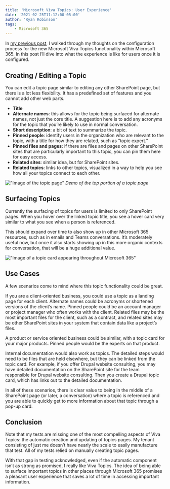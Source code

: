 ```yaml
---
title: 'Microsoft Viva Topics: User Experience'
date: '2021-02-25T11:12:00-05:00'
author: 'Ryan Robinson'
tags:
    - Microsoft 365
---
```


In [my previous post](/posts/2021/viva-topics-configuration/), I walked through my thoughts on the configuration process for the new Microsoft Viva Topics functionality within Microsoft 365. In this post I’ll dive into what the experience is like for users once it is configured.

## Creating / Editing a Topic

You can edit a topic page similar to editing any other SharePoint page, but there is a lot less flexibility. It has a predefined set of features and you cannot add other web parts.

- **Title**
- **Alternate names**: this allows for the topic being surfaced for alternate names, not just the core title. A suggestion here is to add any acronyms for the topic that you’re likely to use in normal conversation.
- **Short description**: a bit of text to summarize the topic.
- **Pinned people**: identify users in the organization who are relevant to the topic, with a title for how they are related, such as “topic expert.”
- **Pinned files and pages**: if there are files and pages on other SharePoint sites that are particularly important to this topic, you can pin them here for easy access.
- **Related sites**: similar idea, but for SharePoint sites.
- **Related topics**: links to other topics, visualized in a way to help you see how all your topics connect to each other.

!["Image of the topic page"](/assets/img/2021/02/topic-page.png)
_Demo of the top portion of a topic page_

## Surfacing Topics

Currently the surfacing of topics for users is limited to only SharePoint pages. When you hover over the linked topic title, you see a hover card very similar to what you see when a person is referenced.

This should expand over time to also show up in other Microsoft 365 resources, such as in emails and Teams conversations. It’s moderately useful now, but once it also starts showing up in this more organic contexts for conversation, that will be a huge additional value.

!["Image of a topic card appearing throughout Microsoft 365"](/assets/img/2021/02/topic-card.png)

## Use Cases

A few scenarios come to mind where this topic functionality could be great.

If you are a client-oriented business, you could use a topic as a landing page for each client. Alternate names could be acronyms or shortened versions of the client’s name. Pinned people could be an account manager or project manager who often works with the client. Related files may be the most important files for the client, such as a contract, and related sites may be other SharePoint sites in your system that contain data like a project’s files.

A product or service oriented business could be similar, with a topic card for your major products. Pinned people would be the experts on that product.

Internal documentation would also work as topics. The detailed steps would need to be files that are held elsewhere, but they can be linked from the topic card. For example, if you offer Drupal website consulting, you may have detailed documentation on the SharePoint site for the team responsible for Drupal website consulting. Then you create a Drupal topic card, which has links out to the detailed documentation.

In all of these scenarios, there is clear value to being in the middle of a SharePoint page (or later, a conversation) where a topic is referenced and you are able to quickly get to more information about that topic through a pop-up card.

## Conclusion

Note that my tests are missing one of the most compelling aspects of Viva Topics: the automatic creation and updating of topics pages. My tenant consisting of just me doesn’t have nearly the scale to easily manufacture that test. All of my tests relied on manually creating topic pages.

With that gap in testing acknowledged, even if the automatic component isn’t as strong as promised, I really like Viva Topics. The idea of being able to surface important topics in other places through Microsoft 365 promises a pleasant user experience that saves a lot of time in accessing important information.